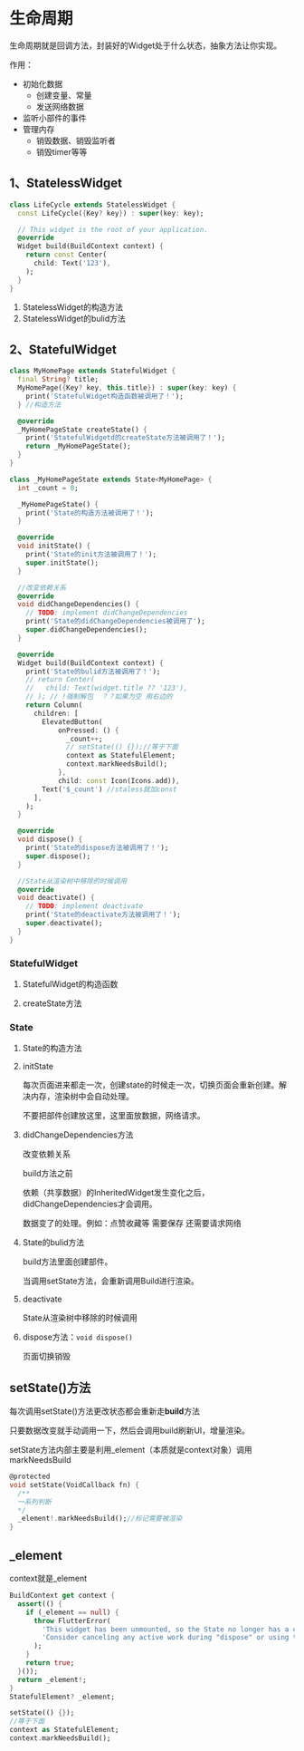 # 生命周期

生命周期就是回调方法，封装好的Widget处于什么状态，抽象方法让你实现。

作用：

- 初始化数据
  - 创建变量、常量
  - 发送网络数据
- 监听小部件的事件
- 管理内存
  - 销毁数据、销毁监听者
  - 销毁timer等等

## 1、StatelessWidget

```dart
class LifeCycle extends StatelessWidget {
  const LifeCycle({Key? key}) : super(key: key);

  // This widget is the root of your application.
  @override
  Widget build(BuildContext context) {
    return const Center(
      child: Text('123'),
    ); 
  }
}
```

1. StatelessWidget的构造方法
2. StatelessWidget的bulid方法

## 2、StatefulWidget

```dart
class MyHomePage extends StatefulWidget {
  final String? title;
  MyHomePage({Key? key, this.title}) : super(key: key) {
    print('StatefulWidget构造函数被调用了！');
  } //构造方法

  @override
  _MyHomePageState createState() {
    print('StatefulWidgetd的createState方法被调用了！');
    return _MyHomePageState();
  }
}

class _MyHomePageState extends State<MyHomePage> {
  int _count = 0;

  _MyHomePageState() {
    print('State的构造方法被调用了！');
  }

  @override
  void initState() {
    print('State的init方法被调用了！');
    super.initState();
  }

  //改变依赖关系
  @override
  void didChangeDependencies() {
    // TODO: implement didChangeDependencies
    print('State的didChangeDependencies被调用了');
    super.didChangeDependencies();
  }

  @override
  Widget build(BuildContext context) {
    print('State的bulid方法被调用了！');
    // return Center(
    //   child: Text(widget.title ?? '123'),
    // ); // !强制解包  ？？如果为空 用右边的
    return Column(
      children: [
        ElevatedButton(
            onPressed: () {
              _count++;
              // setState(() {});//等于下面
              context as StatefulElement;
              context.markNeedsBuild();
            },
            child: const Icon(Icons.add)),
        Text('$_count') //staless就加const
      ],
    );
  }

  @override
  void dispose() {
    print('State的dispose方法被调用了！');
    super.dispose();
  }

  //State从渲染树中移除的时候调用
  @override
  void deactivate() {
    // TODO: implement deactivate
    print('State的deactivate方法被调用了！');
    super.deactivate();
  }
}
```

### StatefulWidget

1. StatefulWidget的构造函数

2. createState方法


### State

1. State的构造方法

2. initState

   每次页面进来都走一次，创建state的时候走一次，切换页面会重新创建。解决内存，渲染树中会自动处理。

   不要把部件创建放这里，这里面放数据，网络请求。

3. didChangeDependencies方法

   改变依赖关系

   build方法之前

   依赖（共享数据）的InheritedWidget发生变化之后，didChangeDependencies才会调用。

   数据变了的处理。例如：点赞收藏等 需要保存 还需要请求网络

4. State的bulid方法

   build方法里面创建部件。

   当调用setState方法，会重新调用Build进行渲染。

5. deactivate

   State从渲染树中移除的时候调用

6. dispose方法：`void dispose()`

   页面切换销毁

## setState()方法

每次调用setState()方法更改状态都会重新走**build**方法

只要数据改变就手动调用一下，然后会调用build刷新UI，增量渲染。

setState方法内部主要是利用_element（本质就是context对象）调用markNeedsBuild

```dart
@protected
void setState(VoidCallback fn) {
  /**
  一系列判断
  */
  _element!.markNeedsBuild();//标记需要被渲染
}
```

## _element

context就是_element

```dart
BuildContext get context {
  assert(() {
    if (_element == null) {
      throw FlutterError(
        'This widget has been unmounted, so the State no longer has a context (and should be considered defunct). \n'
        'Consider canceling any active work during "dispose" or using the "mounted" getter to determine if the State is still active.',
      );
    }
    return true;
  }());
  return _element!;
}
StatefulElement? _element;
```

```dart
setState(() {});
//等于下面
context as StatefulElement;
context.markNeedsBuild();
```

